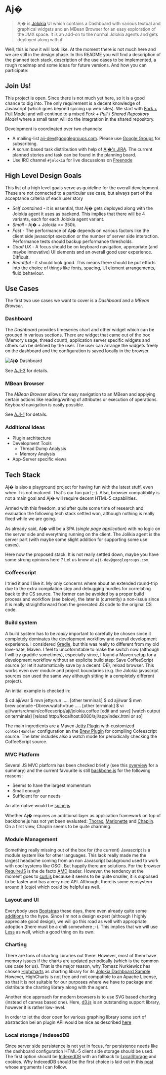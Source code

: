 Aj�
===

> Aj� is [Jolokia][1] UI which contains a Dashboard with various textual
> and graphical widgets and an MBean Browser for an easy exploration of
> the JMX space. It is an add-on to the normal Jolokia agents and gets
> deployed along with it.

Well, this is how it will look like. At the moment there is not much
here and we are still in the design phase. In this README you will
find a description of the planned tech stack, description of the use
cases to be implemented, a rough roadmap and some ideas for future
versions. And how you can participate:

## Join Us!

This project is open. Since there is not much yet here, so it is a
good chance to dig into. The only requirement is a decent knowledge of
Javascript (which goes beyond spicing up web sites). We start with
[Fork + Pull Model](http://help.github.com/pull-requests/)
and will continue to a mixed _Fork + Pull_ / _Shared Repository Model_
where a small team will do the integration in the shared repository. 

Development is coordinated over two channels:

* A mailing-list
  [aji-dev@googlegroups.com](mailto:aji-dev@googlegroups.com). Please
  use [Google Groups](https://groups.google.com/forum/#!forum/aji-dev)
  for subscribing. 
* A scrum based task distribution with help of
  [Aj�'s JIRA](https://jolokia.jira.com/browse/AJI). The 
  current planned stories and task can be found in the
  planning board.
* Use IRC channel `#jolokia` for live discussions on
  [Freenode](http://freenode.net/)

## High Level Design Goals

This list of a high level goals serve as guideline for the overall
development. These are not connected to a particular use case, but
always part of the acceptance criteria of each user story

* *Self contained* - it is essential, that Aj� gets deployed along
   with the Jolokia agent it uses as backend. This implies that there
   will be 4 variants, each for each Jolokia agent variant. 
* *Small* - Aj� + Jolokia <= 350k.
* *Fast* - The performance of Aj� depends on various factors like the
   client side javascript execution or the number of server side
   interaction. Performance tests should backup performance thresholds.
* *Good UX* - A focus should be on keyboard navigation, appropriate
   (and maybe innovative) UI elements and an overall good user
   experience. Difficult.
* *Beautiful* - it should look good. This means there should be put
   efforts into the choice of things like fonts, spacing, UI element
   arrangements, fluid behaviour.

## Use Cases

The first two use cases we want to cover is a _Dashboard_ and a
_MBean Browser_.

### Dashboard

The _Dashboard_ provides timeseries chart and other widget which can
be grouped in various sections. There are widget that came out of the
box (Memory usage, thread count), application server specific widgets
and others can be defined by the user. The user can arrange the
widgets freely on the dashboard and the configuration is saved locally
in the browser

![Aj� Dashboard](http://labs.consol.de/wp-content/uploads/2012/03/dashboard1.png)

See [AJI-3](https://jolokia.jira.com/browse/AJI-3) for details. 

### MBean Browser

The _MBean Browser_ allows for easy navigation to an MBean and
applying certain actions like reading/writing of attributes or
execution of operations. Keyboard navigation is easily possible. 

See [AJI-1](https://jolokia.jira.com/browse/AJI-1) for details.

### Additional Ideas

* Plugin architecture
* Development Tools 
  - Thread Dump Analysis
  - Memory Analysis
* App-Server specific views

## Tech Stack

Aj� is also a playground project for having fun with the latest stuff,
even when it is not matured. That's our fun part ;-). Also, browser
compatibility is not a main goal and Aj� will require decent HTML-5
capabilities.

Armed with this freedom, and after quite some time of research and
evaluation the following tech stack settled won, although nothing is
really fixed while we are going.

As already said, Aj� will be a SPA (_single page application_) with
no logic on the server side and everything running on the client. The
Jolikia agent is the server part (with maybe some slight addition for
supporting some use cases). 

Here now the proposed stack. It is not really settled down, maybe you
have some strong opinions here ? Let us know at
`aji-dev@googlegroups.com`.

### Coffeescript

I tried it and I like it. My only concerns where about an extended
round-trip due to the extra compilation step and debugging hurdles for
correlating back to the CS source. The former can be avoided by a
proper build process and workflow (see below), the later is
(currently) a non-issue since it is really straightforward from the
generated JS code to the original CS code. 

### Build system

A build system has to be *really* important to carefully be chosen
since it completely dominates the development workflow and overall
development experience. I considered [Gradle](http://www.gradle.org),
but this was really to different from my old love-hate, Maven. I
feel to uncoformtable to make the switch now (although I will try
graddle sometimes), especially since, I found a Maven setup for a
development workflow without an explicite build step: Save
CoffeeScript source (or let it automatically save by a decent IDE),
reload browser. This works even over module and project boundaries
(e.g. the Jolokia javascript sources can used the same way although
sitting in a completely different project).

An initial example is checked in:

   $ cd aji/war
   $ mvn jetty:run
   .....
   [other terminal:]
   $ cd aji/war
   $ mvn brew:compile -Dbrew.watch=true
   .....
   [other terminal:]
   $ vi aji/war/src/main/coffeescript/aji/jolokia.coffee
   [edit and save]
   [watch output on terminals]
   [reload http://localhost:8080/aji/app/index.html or so]

The main ingredients are a Maven [Jetty Plugin](http://docs.codehaus.org/display/JETTY/Maven+Jetty+Plugin) with customized
`contextHandler` configuration an the [Brew Plugin](https://github.com/jakewins/brew) for compiling
Cofeescript source. The later includes also a watch mode for
periodically checking the CoffeeScript source. 

### MVC Platform

Several JS MVC platform has been checked briefly (see this
[overview](http://codebrief.com/2012/01/the-top-10-javascript-mvc-frameworks-reviewed/)
for a summary) and the current favourite is still
[backbone.js](http://documentcloud.github.com/backbone/) for the
following reasons:

* Seems to have the largest momemtum
* Small enough
* Sufficient for our needs

An alternative would be [spine.js](http://spinejs.com/).

Whether Aj� requires an additional layer as application framework on top of backbone.js has not
yet been evaluated:
[Thorax](http://functionsource.com/post/lumbar-support-for-your-thorax-introducing-an-opinionated-backbone-application-framework),
[Marionette](http://derickbailey.github.com/backbone.marionette) and
[Chaplin](https://github.com/moviepilot/chaplin). On a first view,
Chaplin seems to be quite charming.

### Module Management

Something really missing out of the box for (the current) Javascript
is a module system like for other languages. This lack really made me
the largest headache coming from an non Javascript background used to
work with cool systems like OSGi. But happily there are solutions. For
the browser [RequireJS](http://requirejs.org/) is the de facto
[AMD](https://github.com/amdjs/amdjs-api/wiki/AMD) loader. However,
the tendency at the moment goes to
[curl.js](https://github.com/cujojs/curl) because it seems to be quite
smaller, it is supossed to be faster and has a very nice
API. Although, there is some ecosystem around it (_cujo_) which could
be helpful as well.

### Layout and UI

Everybody uses [Bootstrap](http://twitter.github.com/bootstrap/) these
days, there even already quite some
[additions](http://www.webresourcesdepot.com/20-beautiful-resources-that-complement-twitter-bootstrap)
to the hype. Since I'm not a design expert (although I highly
appreciate good design), we will go this road as well with appropriate
adoption (there must be a chili somewhere ;-). This implies that we
will use [Less](http://lesscss.org/) as well, which a good thing on
its own. 

### Charting

There are tons of charting libraries out there. However, most of them
have memory issues if the charts are updated periodically (which is
the common use case for us). That is the major reason, why Tomasz
Nurkiewicz has chosen [Highcharts](http://www.highcharts.com/) as charting library for its
[Jolokia Dashboard Sample](http://nurkiewicz.blogspot.com/2011/03/jolokia-highcharts-jmx-for-human-beings.html). However,
HighCharts is not free and not compatible to an Apache License, so
that it is not suitable for our purposes where we have to package and
distribute the charting library along with the agent.

Another nice approach for modern browsers is to use SVG based charting
(instead of canvas based one). Here,
[d3.js](http://mbostock.github.com/d3/) is an outstanding support
library, however it is rather low-level.

In order to let the door open for various graphing library some sort
of abstraction bei an plugin API would be nice as described
[here](http://bost.ocks.org/mike/chart/) 

### Local storage / IndexedDB

Since server side persistence is not yet in focus, for persistence
needs like the dashboard configuration HTML-5 client side storage
should be used. The first option should be [IndexedDB](https://developer.mozilla.org/en/IndexedDB) with an
fallback to [LocalStorage](http://dev.w3.org/html5/webstorage/) and cookies. Why IndexedDB should be the
first choice is laid out in this
[post](http://paul.kinlan.me/we-need-to-kill-off-the-localstorage-api)
whose arguments I can follow. 


  [1]: http://www.jolokia.org
